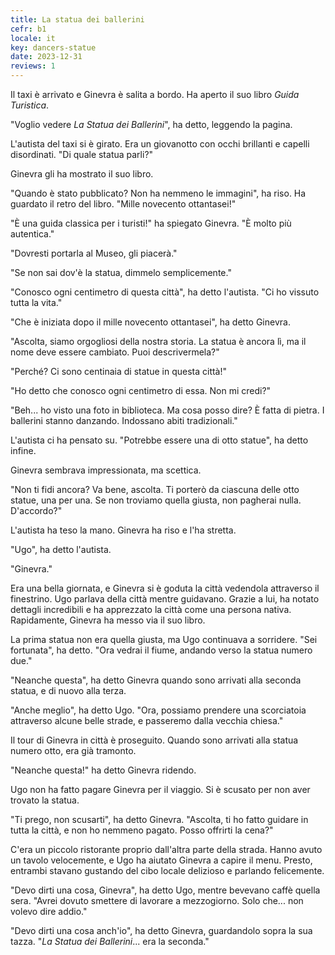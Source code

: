 ```yaml
---
title: La statua dei ballerini
cefr: b1
locale: it
key: dancers-statue
date: 2023-12-31
reviews: 1
---
```


Il taxi è arrivato e Ginevra è salita a bordo. Ha aperto il suo libro *Guida Turistica*.

"Voglio vedere *La Statua dei Ballerini*", ha detto, leggendo la pagina.

L'autista del taxi si è girato. Era un giovanotto con occhi brillanti e capelli disordinati. "Di quale statua parli?"

Ginevra gli ha mostrato il suo libro.

"Quando è stato pubblicato? Non ha nemmeno le immagini", ha riso. Ha guardato il retro del libro. "Mille novecento ottantasei!"

"È una guida classica per i turisti!" ha spiegato Ginevra. "È molto più autentica."

"Dovresti portarla al Museo, gli piacerà."

"Se non sai dov'è la statua, dimmelo semplicemente."

"Conosco ogni centimetro di questa città", ha detto l'autista. "Ci ho vissuto tutta la vita."

"Che è iniziata dopo il mille novecento ottantasei", ha detto Ginevra.

"Ascolta, siamo orgogliosi della nostra storia. La statua è ancora lì, ma il nome deve essere cambiato. Puoi descrivermela?"

"Perché? Ci sono centinaia di statue in questa città!"

"Ho detto che conosco ogni centimetro di essa. Non mi credi?"

"Beh... ho visto una foto in biblioteca. Ma cosa posso dire? È fatta di pietra. I ballerini stanno danzando. Indossano abiti tradizionali."

L'autista ci ha pensato su. "Potrebbe essere una di otto statue", ha detto infine.

Ginevra sembrava impressionata, ma scettica.

"Non ti fidi ancora? Va bene, ascolta. Ti porterò da ciascuna delle otto statue, una per una. Se non troviamo quella giusta, non pagherai nulla. D'accordo?"

L'autista ha teso la mano. Ginevra ha riso e l'ha stretta.

"Ugo", ha detto l'autista.

"Ginevra."

Era una bella giornata, e Ginevra si è goduta la città vedendola attraverso il finestrino. Ugo parlava della città mentre guidavano. Grazie a lui, ha notato dettagli incredibili e ha apprezzato la città come una persona nativa. Rapidamente, Ginevra ha messo via il suo libro.

La prima statua non era quella giusta, ma Ugo continuava a sorridere. "Sei fortunata", ha detto. "Ora vedrai il fiume, andando verso la statua numero due."

"Neanche questa", ha detto Ginevra quando sono arrivati alla seconda statua, e di nuovo alla terza.

"Anche meglio", ha detto Ugo. "Ora, possiamo prendere una scorciatoia attraverso alcune belle strade, e passeremo dalla vecchia chiesa."

Il tour di Ginevra in città è proseguito. Quando sono arrivati alla statua numero otto, era già tramonto.

"Neanche questa!" ha detto Ginevra ridendo.

Ugo non ha fatto pagare Ginevra per il viaggio. Si è scusato per non aver trovato la statua.

"Ti prego, non scusarti", ha detto Ginevra. "Ascolta, ti ho fatto guidare in tutta la città, e non ho nemmeno pagato. Posso offrirti la cena?"

C'era un piccolo ristorante proprio dall'altra parte della strada. Hanno avuto un tavolo velocemente, e Ugo ha aiutato Ginevra a capire il menu. Presto, entrambi stavano gustando del cibo locale delizioso e parlando felicemente.

"Devo dirti una cosa, Ginevra", ha detto Ugo, mentre bevevano caffè quella sera. "Avrei dovuto smettere di lavorare a mezzogiorno. Solo che... non volevo dire addio."

"Devo dirti una cosa anch'io", ha detto Ginevra, guardandolo sopra la sua tazza. "*La Statua dei Ballerini*... era la seconda."
